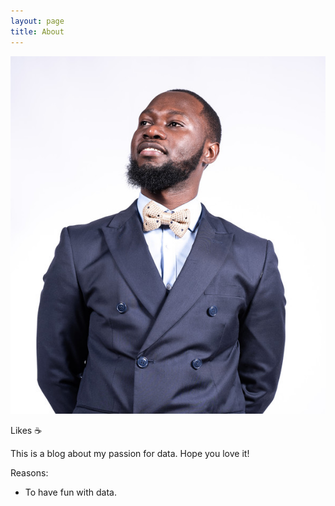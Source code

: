 ```yaml
---
layout: page
title: About
---
```


![pic](/assets/images/co.png)





Likes :coffee:



This is a blog about my passion for data.
Hope you love it!

Reasons:
- To have fun with data.
